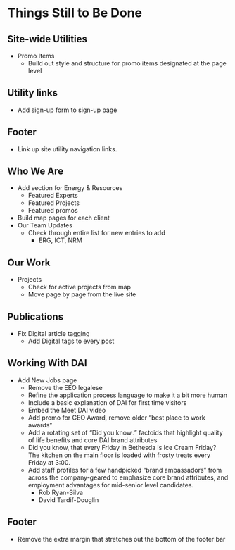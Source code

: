 # Things Still to Be Done

## Site-wide Utilities

* Promo Items
  * Build out style and structure for promo items designated at the page level

## Utility links

* Add sign-up form to sign-up page

## Footer
* Link up site utility navigation links.

## Who We Are

* Add section for Energy & Resources
  * Featured Experts
  * Featured Projects
  * Featured promos
* Build map pages for each client
* Our Team Updates
  * Check through entire list for new entries to add
    * ERG, ICT, NRM

## Our Work

* Projects
  * Check for active projects from map
  * Move page by page from the live site

## Publications

* Fix Digital article tagging
  * Add Digital tags to every post

## Working With DAI

* Add New Jobs page
  * Remove the EEO legalese
  * Refine the application process language to make it a bit more human
  * Include a basic explanation of DAI for first time visitors
  * Embed the Meet DAI video
  * Add promo for GEO Award, remove older “best place to work awards”
  * Add a rotating set of “Did you know..” factoids that highlight quality of life benefits and core DAI brand attributes
  * Did you know, that every Friday in Bethesda is Ice Cream Friday? The kitchen on the main floor is loaded with frosty treats every Friday at 3:00.
  * Add staff profiles for a few handpicked “brand ambassadors” from across the company-geared to emphasize core brand attributes, and employment advantages for mid-senior level candidates.
    * Rob Ryan-Silva
    * David Tardif-Douglin

## Footer

* Remove the extra margin that stretches out the bottom of the footer bar
